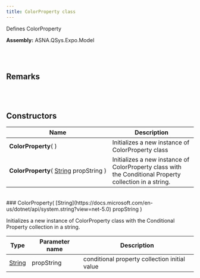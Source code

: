 ```yaml
---
title: ColorProperty class
---
```


<style>
tr td:first-child {
    white-space: nowrap;
}
</style>

Defines ColorProperty

**Assembly:** ASNA.QSys.Expo.Model

<br>
<br>

## Remarks

<br>
<br>

## Constructors

| Name |  Description 
| --- | --- 
| **ColorProperty**(  ) | Initializes a new instance of ColorProperty class
| **ColorProperty**( [String](https://docs.microsoft.com/en-us/dotnet/api/system.string?view=net-5.0) propString ) | Initializes a new instance of ColorProperty class with the Conditional Property collection in a string.

<br>
### ColorProperty( [String](https://docs.microsoft.com/en-us/dotnet/api/system.string?view=net-5.0) propString )

Initializes a new instance of ColorProperty class with the Conditional Property collection in a string.

| Type | Parameter name | Description
| --- | --- | ---
| [String](https://docs.microsoft.com/en-us/dotnet/api/system.string?view=net-5.0) | propString | conditional property collection initial value 

<br>

<br>
<br>

